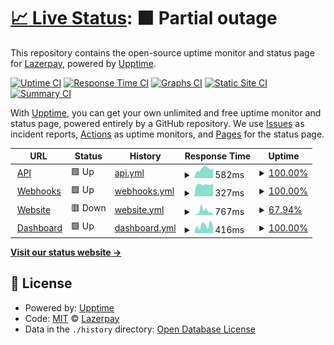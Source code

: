 # [📈 Live Status](https://status.lazerpay.finance): <!--live status--> **🟧 Partial outage**

This repository contains the open-source uptime monitor and status page for [Lazerpay](https://www.lazerpay.finance/), powered by [Upptime](https://github.com/upptime/upptime).

[![Uptime CI](https://github.com/LazerPay-Finance/lazerpay-status/workflows/Uptime%20CI/badge.svg)](https://github.com/LazerPay-Finance/lazerpay-status/actions?query=workflow%3A%22Uptime+CI%22)
[![Response Time CI](https://github.com/LazerPay-Finance/lazerpay-status/workflows/Response%20Time%20CI/badge.svg)](https://github.com/LazerPay-Finance/lazerpay-status/actions?query=workflow%3A%22Response+Time+CI%22)
[![Graphs CI](https://github.com/LazerPay-Finance/lazerpay-status/workflows/Graphs%20CI/badge.svg)](https://github.com/LazerPay-Finance/lazerpay-status/actions?query=workflow%3A%22Graphs+CI%22)
[![Static Site CI](https://github.com/LazerPay-Finance/lazerpay-status/workflows/Static%20Site%20CI/badge.svg)](https://github.com/LazerPay-Finance/lazerpay-status/actions?query=workflow%3A%22Static+Site+CI%22)
[![Summary CI](https://github.com/LazerPay-Finance/lazerpay-status/workflows/Summary%20CI/badge.svg)](https://github.com/LazerPay-Finance/lazerpay-status/actions?query=workflow%3A%22Summary+CI%22)

With [Upptime](https://upptime.js.org), you can get your own unlimited and free uptime monitor and status page, powered entirely by a GitHub repository. We use [Issues](https://github.com/LazerPay-Finance/lazerpay-status/issues) as incident reports, [Actions](https://github.com/LazerPay-Finance/lazerpay-status/actions) as uptime monitors, and [Pages](https://status.lazerpay.finance) for the status page.

<!--start: status pages-->
<!-- This summary is generated by Upptime (https://github.com/upptime/upptime) -->
<!-- Do not edit this manually, your changes will be overwritten -->
<!-- prettier-ignore -->
| URL | Status | History | Response Time | Uptime |
| --- | ------ | ------- | ------------- | ------ |
| <img alt="" src="https://lazerpay.finance/images/favicon.svg" height="13"> [API](https://api.lazerpay.engineering/api/v1/health-check) | 🟩 Up | [api.yml](https://github.com/LazerpayHQ/lazerpay-status/commits/HEAD/history/api.yml) | <details><summary><img alt="Response time graph" src="./graphs/api/response-time-week.png" height="20"> 582ms</summary><br><a href="https://status.lazerpay.finance/history/api"><img alt="Response time 434" src="https://img.shields.io/endpoint?url=https%3A%2F%2Fraw.githubusercontent.com%2FLazerpayHQ%2Flazerpay-status%2FHEAD%2Fapi%2Fapi%2Fresponse-time.json"></a><br><a href="https://status.lazerpay.finance/history/api"><img alt="24-hour response time 617" src="https://img.shields.io/endpoint?url=https%3A%2F%2Fraw.githubusercontent.com%2FLazerpayHQ%2Flazerpay-status%2FHEAD%2Fapi%2Fapi%2Fresponse-time-day.json"></a><br><a href="https://status.lazerpay.finance/history/api"><img alt="7-day response time 582" src="https://img.shields.io/endpoint?url=https%3A%2F%2Fraw.githubusercontent.com%2FLazerpayHQ%2Flazerpay-status%2FHEAD%2Fapi%2Fapi%2Fresponse-time-week.json"></a><br><a href="https://status.lazerpay.finance/history/api"><img alt="30-day response time 524" src="https://img.shields.io/endpoint?url=https%3A%2F%2Fraw.githubusercontent.com%2FLazerpayHQ%2Flazerpay-status%2FHEAD%2Fapi%2Fapi%2Fresponse-time-month.json"></a><br><a href="https://status.lazerpay.finance/history/api"><img alt="1-year response time 434" src="https://img.shields.io/endpoint?url=https%3A%2F%2Fraw.githubusercontent.com%2FLazerpayHQ%2Flazerpay-status%2FHEAD%2Fapi%2Fapi%2Fresponse-time-year.json"></a></details> | <details><summary><a href="https://status.lazerpay.finance/history/api">100.00%</a></summary><a href="https://status.lazerpay.finance/history/api"><img alt="All-time uptime 98.92%" src="https://img.shields.io/endpoint?url=https%3A%2F%2Fraw.githubusercontent.com%2FLazerpayHQ%2Flazerpay-status%2FHEAD%2Fapi%2Fapi%2Fuptime.json"></a><br><a href="https://status.lazerpay.finance/history/api"><img alt="24-hour uptime 100.00%" src="https://img.shields.io/endpoint?url=https%3A%2F%2Fraw.githubusercontent.com%2FLazerpayHQ%2Flazerpay-status%2FHEAD%2Fapi%2Fapi%2Fuptime-day.json"></a><br><a href="https://status.lazerpay.finance/history/api"><img alt="7-day uptime 100.00%" src="https://img.shields.io/endpoint?url=https%3A%2F%2Fraw.githubusercontent.com%2FLazerpayHQ%2Flazerpay-status%2FHEAD%2Fapi%2Fapi%2Fuptime-week.json"></a><br><a href="https://status.lazerpay.finance/history/api"><img alt="30-day uptime 97.67%" src="https://img.shields.io/endpoint?url=https%3A%2F%2Fraw.githubusercontent.com%2FLazerpayHQ%2Flazerpay-status%2FHEAD%2Fapi%2Fapi%2Fuptime-month.json"></a><br><a href="https://status.lazerpay.finance/history/api"><img alt="1-year uptime 98.92%" src="https://img.shields.io/endpoint?url=https%3A%2F%2Fraw.githubusercontent.com%2FLazerpayHQ%2Flazerpay-status%2FHEAD%2Fapi%2Fapi%2Fuptime-year.json"></a></details>
| <img alt="" src="https://lazerpay.finance/images/favicon.svg" height="13"> [Webhooks](https://api.lazerpay.engineering/api/v1/health-check) | 🟩 Up | [webhooks.yml](https://github.com/LazerpayHQ/lazerpay-status/commits/HEAD/history/webhooks.yml) | <details><summary><img alt="Response time graph" src="./graphs/webhooks/response-time-week.png" height="20"> 327ms</summary><br><a href="https://status.lazerpay.finance/history/webhooks"><img alt="Response time 134" src="https://img.shields.io/endpoint?url=https%3A%2F%2Fraw.githubusercontent.com%2FLazerpayHQ%2Flazerpay-status%2FHEAD%2Fapi%2Fwebhooks%2Fresponse-time.json"></a><br><a href="https://status.lazerpay.finance/history/webhooks"><img alt="24-hour response time 342" src="https://img.shields.io/endpoint?url=https%3A%2F%2Fraw.githubusercontent.com%2FLazerpayHQ%2Flazerpay-status%2FHEAD%2Fapi%2Fwebhooks%2Fresponse-time-day.json"></a><br><a href="https://status.lazerpay.finance/history/webhooks"><img alt="7-day response time 327" src="https://img.shields.io/endpoint?url=https%3A%2F%2Fraw.githubusercontent.com%2FLazerpayHQ%2Flazerpay-status%2FHEAD%2Fapi%2Fwebhooks%2Fresponse-time-week.json"></a><br><a href="https://status.lazerpay.finance/history/webhooks"><img alt="30-day response time 246" src="https://img.shields.io/endpoint?url=https%3A%2F%2Fraw.githubusercontent.com%2FLazerpayHQ%2Flazerpay-status%2FHEAD%2Fapi%2Fwebhooks%2Fresponse-time-month.json"></a><br><a href="https://status.lazerpay.finance/history/webhooks"><img alt="1-year response time 134" src="https://img.shields.io/endpoint?url=https%3A%2F%2Fraw.githubusercontent.com%2FLazerpayHQ%2Flazerpay-status%2FHEAD%2Fapi%2Fwebhooks%2Fresponse-time-year.json"></a></details> | <details><summary><a href="https://status.lazerpay.finance/history/webhooks">100.00%</a></summary><a href="https://status.lazerpay.finance/history/webhooks"><img alt="All-time uptime 98.93%" src="https://img.shields.io/endpoint?url=https%3A%2F%2Fraw.githubusercontent.com%2FLazerpayHQ%2Flazerpay-status%2FHEAD%2Fapi%2Fwebhooks%2Fuptime.json"></a><br><a href="https://status.lazerpay.finance/history/webhooks"><img alt="24-hour uptime 100.00%" src="https://img.shields.io/endpoint?url=https%3A%2F%2Fraw.githubusercontent.com%2FLazerpayHQ%2Flazerpay-status%2FHEAD%2Fapi%2Fwebhooks%2Fuptime-day.json"></a><br><a href="https://status.lazerpay.finance/history/webhooks"><img alt="7-day uptime 100.00%" src="https://img.shields.io/endpoint?url=https%3A%2F%2Fraw.githubusercontent.com%2FLazerpayHQ%2Flazerpay-status%2FHEAD%2Fapi%2Fwebhooks%2Fuptime-week.json"></a><br><a href="https://status.lazerpay.finance/history/webhooks"><img alt="30-day uptime 97.67%" src="https://img.shields.io/endpoint?url=https%3A%2F%2Fraw.githubusercontent.com%2FLazerpayHQ%2Flazerpay-status%2FHEAD%2Fapi%2Fwebhooks%2Fuptime-month.json"></a><br><a href="https://status.lazerpay.finance/history/webhooks"><img alt="1-year uptime 98.93%" src="https://img.shields.io/endpoint?url=https%3A%2F%2Fraw.githubusercontent.com%2FLazerpayHQ%2Flazerpay-status%2FHEAD%2Fapi%2Fwebhooks%2Fuptime-year.json"></a></details>
| <img alt="" src="https://lazerpay.finance/images/favicon.svg" height="13"> [Website](https://www.lazerpay.finance) | 🟥 Down | [website.yml](https://github.com/LazerpayHQ/lazerpay-status/commits/HEAD/history/website.yml) | <details><summary><img alt="Response time graph" src="./graphs/website/response-time-week.png" height="20"> 767ms</summary><br><a href="https://status.lazerpay.finance/history/website"><img alt="Response time 877" src="https://img.shields.io/endpoint?url=https%3A%2F%2Fraw.githubusercontent.com%2FLazerpayHQ%2Flazerpay-status%2FHEAD%2Fapi%2Fwebsite%2Fresponse-time.json"></a><br><a href="https://status.lazerpay.finance/history/website"><img alt="24-hour response time 317" src="https://img.shields.io/endpoint?url=https%3A%2F%2Fraw.githubusercontent.com%2FLazerpayHQ%2Flazerpay-status%2FHEAD%2Fapi%2Fwebsite%2Fresponse-time-day.json"></a><br><a href="https://status.lazerpay.finance/history/website"><img alt="7-day response time 767" src="https://img.shields.io/endpoint?url=https%3A%2F%2Fraw.githubusercontent.com%2FLazerpayHQ%2Flazerpay-status%2FHEAD%2Fapi%2Fwebsite%2Fresponse-time-week.json"></a><br><a href="https://status.lazerpay.finance/history/website"><img alt="30-day response time 646" src="https://img.shields.io/endpoint?url=https%3A%2F%2Fraw.githubusercontent.com%2FLazerpayHQ%2Flazerpay-status%2FHEAD%2Fapi%2Fwebsite%2Fresponse-time-month.json"></a><br><a href="https://status.lazerpay.finance/history/website"><img alt="1-year response time 877" src="https://img.shields.io/endpoint?url=https%3A%2F%2Fraw.githubusercontent.com%2FLazerpayHQ%2Flazerpay-status%2FHEAD%2Fapi%2Fwebsite%2Fresponse-time-year.json"></a></details> | <details><summary><a href="https://status.lazerpay.finance/history/website">67.94%</a></summary><a href="https://status.lazerpay.finance/history/website"><img alt="All-time uptime 97.56%" src="https://img.shields.io/endpoint?url=https%3A%2F%2Fraw.githubusercontent.com%2FLazerpayHQ%2Flazerpay-status%2FHEAD%2Fapi%2Fwebsite%2Fuptime.json"></a><br><a href="https://status.lazerpay.finance/history/website"><img alt="24-hour uptime 0.00%" src="https://img.shields.io/endpoint?url=https%3A%2F%2Fraw.githubusercontent.com%2FLazerpayHQ%2Flazerpay-status%2FHEAD%2Fapi%2Fwebsite%2Fuptime-day.json"></a><br><a href="https://status.lazerpay.finance/history/website"><img alt="7-day uptime 67.94%" src="https://img.shields.io/endpoint?url=https%3A%2F%2Fraw.githubusercontent.com%2FLazerpayHQ%2Flazerpay-status%2FHEAD%2Fapi%2Fwebsite%2Fuptime-week.json"></a><br><a href="https://status.lazerpay.finance/history/website"><img alt="30-day uptime 90.28%" src="https://img.shields.io/endpoint?url=https%3A%2F%2Fraw.githubusercontent.com%2FLazerpayHQ%2Flazerpay-status%2FHEAD%2Fapi%2Fwebsite%2Fuptime-month.json"></a><br><a href="https://status.lazerpay.finance/history/website"><img alt="1-year uptime 97.56%" src="https://img.shields.io/endpoint?url=https%3A%2F%2Fraw.githubusercontent.com%2FLazerpayHQ%2Flazerpay-status%2FHEAD%2Fapi%2Fwebsite%2Fuptime-year.json"></a></details>
| <img alt="" src="https://lazerpay.finance/images/favicon.svg" height="13"> [Dashboard](https://dashboard.lazerpay.finance) | 🟩 Up | [dashboard.yml](https://github.com/LazerpayHQ/lazerpay-status/commits/HEAD/history/dashboard.yml) | <details><summary><img alt="Response time graph" src="./graphs/dashboard/response-time-week.png" height="20"> 416ms</summary><br><a href="https://status.lazerpay.finance/history/dashboard"><img alt="Response time 300" src="https://img.shields.io/endpoint?url=https%3A%2F%2Fraw.githubusercontent.com%2FLazerpayHQ%2Flazerpay-status%2FHEAD%2Fapi%2Fdashboard%2Fresponse-time.json"></a><br><a href="https://status.lazerpay.finance/history/dashboard"><img alt="24-hour response time 352" src="https://img.shields.io/endpoint?url=https%3A%2F%2Fraw.githubusercontent.com%2FLazerpayHQ%2Flazerpay-status%2FHEAD%2Fapi%2Fdashboard%2Fresponse-time-day.json"></a><br><a href="https://status.lazerpay.finance/history/dashboard"><img alt="7-day response time 416" src="https://img.shields.io/endpoint?url=https%3A%2F%2Fraw.githubusercontent.com%2FLazerpayHQ%2Flazerpay-status%2FHEAD%2Fapi%2Fdashboard%2Fresponse-time-week.json"></a><br><a href="https://status.lazerpay.finance/history/dashboard"><img alt="30-day response time 302" src="https://img.shields.io/endpoint?url=https%3A%2F%2Fraw.githubusercontent.com%2FLazerpayHQ%2Flazerpay-status%2FHEAD%2Fapi%2Fdashboard%2Fresponse-time-month.json"></a><br><a href="https://status.lazerpay.finance/history/dashboard"><img alt="1-year response time 300" src="https://img.shields.io/endpoint?url=https%3A%2F%2Fraw.githubusercontent.com%2FLazerpayHQ%2Flazerpay-status%2FHEAD%2Fapi%2Fdashboard%2Fresponse-time-year.json"></a></details> | <details><summary><a href="https://status.lazerpay.finance/history/dashboard">100.00%</a></summary><a href="https://status.lazerpay.finance/history/dashboard"><img alt="All-time uptime 99.99%" src="https://img.shields.io/endpoint?url=https%3A%2F%2Fraw.githubusercontent.com%2FLazerpayHQ%2Flazerpay-status%2FHEAD%2Fapi%2Fdashboard%2Fuptime.json"></a><br><a href="https://status.lazerpay.finance/history/dashboard"><img alt="24-hour uptime 100.00%" src="https://img.shields.io/endpoint?url=https%3A%2F%2Fraw.githubusercontent.com%2FLazerpayHQ%2Flazerpay-status%2FHEAD%2Fapi%2Fdashboard%2Fuptime-day.json"></a><br><a href="https://status.lazerpay.finance/history/dashboard"><img alt="7-day uptime 100.00%" src="https://img.shields.io/endpoint?url=https%3A%2F%2Fraw.githubusercontent.com%2FLazerpayHQ%2Flazerpay-status%2FHEAD%2Fapi%2Fdashboard%2Fuptime-week.json"></a><br><a href="https://status.lazerpay.finance/history/dashboard"><img alt="30-day uptime 100.00%" src="https://img.shields.io/endpoint?url=https%3A%2F%2Fraw.githubusercontent.com%2FLazerpayHQ%2Flazerpay-status%2FHEAD%2Fapi%2Fdashboard%2Fuptime-month.json"></a><br><a href="https://status.lazerpay.finance/history/dashboard"><img alt="1-year uptime 99.99%" src="https://img.shields.io/endpoint?url=https%3A%2F%2Fraw.githubusercontent.com%2FLazerpayHQ%2Flazerpay-status%2FHEAD%2Fapi%2Fdashboard%2Fuptime-year.json"></a></details>

<!--end: status pages-->

[**Visit our status website →**](https://status.lazerpay.finance)

## 📄 License

- Powered by: [Upptime](https://github.com/upptime/upptime)
- Code: [MIT](./LICENSE) © [Lazerpay](https://www.lazerpay.finance/)
- Data in the `./history` directory: [Open Database License](https://opendatacommons.org/licenses/odbl/1-0/)
